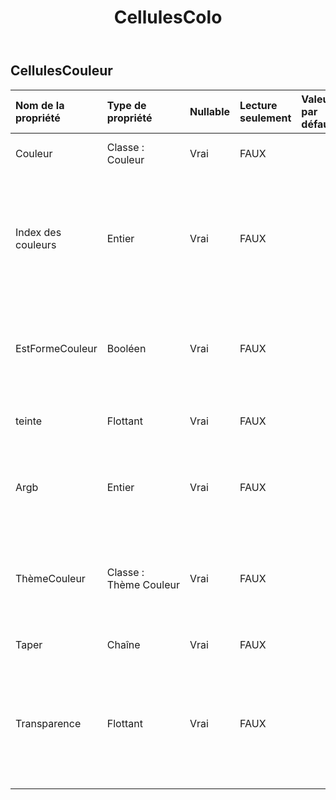 ﻿---
title: CellulesColo
second_title: Aspose.Cells Cloud Documen
type: docs
url: /fr/specification/model/cellscolor/
description: "Aspose.Cells Spécification du modèle Cloud : CellsColor. Gérez sans effort Excel et d'autres feuilles de calcul avec des fonctionnalités telles que l'ouverture, la génération, l'édition, le fractionnement, la fusion, la comparaison et la conversion."
weight: 50
---
## **CellulesCouleur**

 

| Nom de la propriété| Type de propriété| Nullable| Lecture seulement| Valeur par défaut| Description|
|:- |:- |:- |:- |:- |:- |
| Couleur| Classe : Couleur| Vrai| FAUX|| Obtient et définit la couleur RVB.|
| Index des couleurs| Entier| Vrai| FAUX|| Obtient et définit l'index de couleur dans la palette de couleurs. S'applique uniquement aux couleurs indexées.|
| EstFormeCouleur| Booléen| Vrai| FAUX|| Obtient et définit la couleur qui doit s'appliquer à la cellule ou à la forme.|
| teinte| Flottant| Vrai| FAUX|| Définir la teinte de la couleur de la forme|
| Argb| Entier| Vrai| FAUX|| Obtient et définit la couleur à partir d’une valeur ARVB 32 bits.|
| ThèmeCouleur| Classe : Thème Couleur| Vrai| FAUX|| Obtient la couleur du thème. S'applique uniquement au type de couleur du thème.|
| Taper| Chaîne| Vrai| FAUX|| Le type de couleur.|
| Transparence| Flottant| Vrai| FAUX|| Obtient et définit la transparence sous la forme d'une valeur comprise entre 0,0 (opaque) et 1,0 (clair).|


